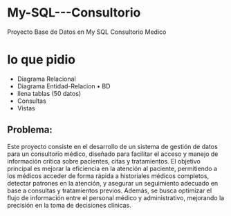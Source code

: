 # My-SQL---Consultorio
Proyecto Base de Datos en My SQL Consultorio Medico

# lo que pidio
- Diagrama Relacional
- Diagrama Entidad-Relacion
• BD
- llena tablas (50 datos)
- Consultas
- Vistas

## Problema:
Este proyecto consiste en el desarrollo de un sistema de gestión de datos para un consultorio médico, diseñado para facilitar el acceso y manejo de información crítica sobre pacientes, citas y tratamientos. El objetivo principal es mejorar la eficiencia en la atención al paciente, permitiendo a los médicos acceder de forma rápida a historiales médicos completos, detectar patrones en la atención, y asegurar un seguimiento adecuado en base a consultas y tratamientos previos. Además, se busca optimizar el flujo de información entre el personal médico y administrativo, mejorando la precisión en la toma de decisiones clínicas.